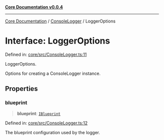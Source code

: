 [**Core Documentation v0.0.4**](../../README.md)

***

[Core Documentation](../../modules.md) / [ConsoleLogger](../README.md) / LoggerOptions

# Interface: LoggerOptions

Defined in: [core/src/ConsoleLogger.ts:11](https://github.com/stonemjs/core/blob/e4675fc5d1a8e120fdb4d54e226a2496fdda3681/src/ConsoleLogger.ts#L11)

LoggerOptions.

Options for creating a ConsoleLogger instance.

## Properties

### blueprint

> **blueprint**: [`IBlueprint`](../../declarations/type-aliases/IBlueprint.md)

Defined in: [core/src/ConsoleLogger.ts:12](https://github.com/stonemjs/core/blob/e4675fc5d1a8e120fdb4d54e226a2496fdda3681/src/ConsoleLogger.ts#L12)

The blueprint configuration used by the logger.
